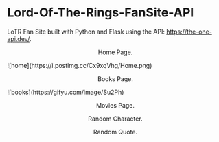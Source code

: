 # Lord-Of-The-Rings-FanSite-API
LoTR Fan Site built with Python and Flask using the API: https://the-one-api.dev/.

<p style="text-align:center;">Home Page.</p>
![home](https://i.postimg.cc/Cx9xqVhg/Home.png)

<br>
<p style="text-align:center;">Books Page.</p>
![books](https://gifyu.com/image/Su2Ph)


<br>
<p style="text-align:center;">Movies Page.</p
![movies](https://gifyu.com/image/Su2Pv)


<br>
<p style="text-align:center;">Random Character.</p
![char](https://gifyu.com/image/Su2Pk)


<br>
<p style="text-align:center;">Random Quote.</p
![quote](https://gifyu.com/image/Su2PE)

